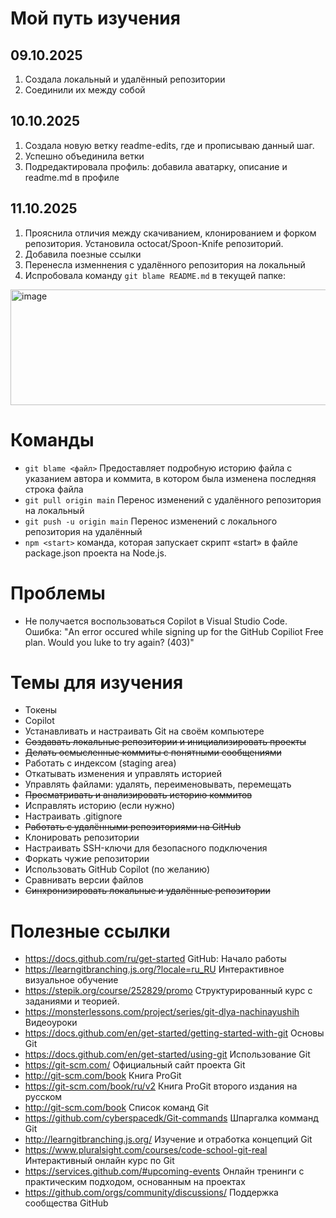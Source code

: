 # Мой путь изучения

## 09.10.2025

1. Создала локальный и удалённый репозитории
2. Соединили их между собой

## 10.10.2025

1. Создала новую ветку readme-edits, где и прописываю данный шаг. 
2. Успешно объединила ветки
3. Подредактировала профиль: добавила аватарку, описание и readme.md в профиле

## 11.10.2025

1. Прояснила отличия между скачиванием, клонированием и форком репозитория. Установила octocat/Spoon-Knife репозиторий.
2. Добавила поезные ссылки
3. Перенесла изменнения с удалённого репозитория на локальный
4. Испробовала команду `git blame README.md` в текущей папке:
<img width="896" height="185" alt="image" src="https://github.com/user-attachments/assets/37641a0f-d4ed-4e49-872d-8a67aa69f652" />



# Команды 

- `git blame <файл>` Предоставляет подробную историю файла с указанием автора и коммита, в котором была изменена последняя строка файла
- `git pull origin main` Перенос изменений с удалённого репозитория на локальный
- `git push -u origin main` Перенос изменений с локального репозитория на удалённый
- `npm <start>` команда, которая запускает скрипт «start» в файле package.json проекта на Node.js.


# Проблемы

- Не получается воспользоваться Copilot в Visual Studio Code. Ошибка: "An error occured while signing up for the GitHub Copiliot Free plan. Would you luke to try again? (403)"


# Темы для изучения

- Токены
- Copilot
- Устанавливать и настраивать Git на своём компьютере 
- ~~Создавать локальные репозитории и инициализировать проекты~~
- ~~Делать осмысленные коммиты с понятными сообщениями~~
- Работать с индексом (staging area)
- Откатывать изменения и управлять историей
- Управлять файлами: удалять, переименовывать, перемещать
- ~~Просматривать и анализировать историю коммитов~~
- Исправлять историю (если нужно)
- Настраивать .gitignore
- ~~Работать с удалёнными репозиториями на GitHub~~
- Клонировать репозитории
- Настраивать SSH-ключи для безопасного подключения 
- Форкать чужие репозитории
- Использовать GitHub Copilot (по желанию)
- Сравнивать версии файлов
- ~~Синхронизировать локальные и удалённые репозитории~~


# Полезные ссылки

- https://docs.github.com/ru/get-started GitHub: Начало работы
- https://learngitbranching.js.org/?locale=ru_RU Интерактивное визуальное обучение
- https://stepik.org/course/252829/promo Структурированный курс с заданиями и теорией.
- https://monsterlessons.com/project/series/git-dlya-nachinayushih Видеоуроки
- https://docs.github.com/en/get-started/getting-started-with-git Основы Git
- https://docs.github.com/en/get-started/using-git Использование Git
- https://git-scm.com/ Официальный сайт проекта Git
- http://git-scm.com/book Книга ProGit
- https://git-scm.com/book/ru/v2 Книга ProGit второго издания на русском
- http://git-scm.com/book Список команд Git
- https://github.com/cyberspacedk/Git-commands Шпаргалка комманд Git
- http://learngitbranching.js.org/ Изучение и отработка концепций Git
- https://www.pluralsight.com/courses/code-school-git-real Интерактивный онлайн курс по Git
- https://services.github.com/#upcoming-events Онлайн тренинги с практическим подходом, основанным на проектах
- https://github.com/orgs/community/discussions/ Поддержка сообщества GitHub
